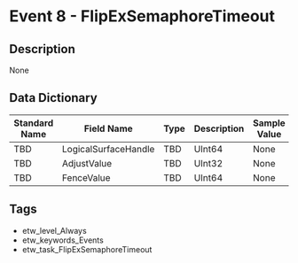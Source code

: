 # Event 8 - FlipExSemaphoreTimeout

## Description
None

## Data Dictionary
|Standard Name|Field Name|Type|Description|Sample Value|
|---|---|---|---|---|
|TBD|LogicalSurfaceHandle|TBD|UInt64|None|None|
|TBD|AdjustValue|TBD|UInt32|None|None|
|TBD|FenceValue|TBD|UInt64|None|None|

## Tags
* etw_level_Always
* etw_keywords_Events
* etw_task_FlipExSemaphoreTimeout